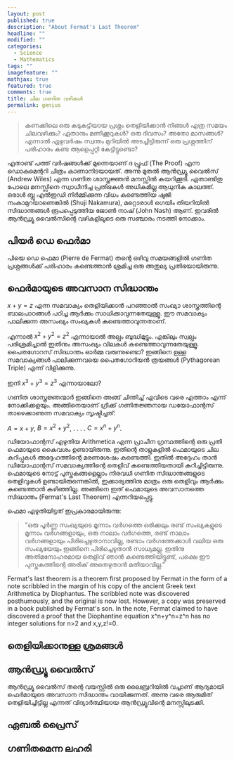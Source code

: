 ```yaml
---
layout: post
published: true
description: "About Fermat's Last Theorem"
headline: ""
modified: ""
categories: 
  - Science
  - Mathematics
tags: ""
imagefeature: ""
mathjax: true
featured: true
comments: true
title: ചില ഗണിത വഴികൾ
permalink: genius
---
```


> കണക്കിലെ ഒരു കടുകട്ടിയായ പ്രശ്നം തെളിയിക്കാൻ നിങ്ങൾ എത്ര സമയം ചിലവഴിക്കും?
ഏതാനും മണീക്കൂറുകൾ? ഒരു ദിവസം? അതോ മാസങ്ങൾ? എന്നാൽ ഏഴുവർഷം സ്വന്തം മുറിയിൽ അടച്ചിട്ടിരുന്ന് ഒരു പ്രശ്നത്തിന് പരിഹാരം കണ്ട ആളെപ്പറ്റി കേട്ടിട്ടുണ്ടൊ?

എതാണ്ട് പത്ത് വർഷങ്ങൾക്ക് മുന്നെയാണ് ദ പ്രൂഫ് (The Proof) എന്ന ഡൊകുമെന്ററി ചിത്രം കാണാനിടയായത്. അന്നു മുതൽ ആൻഡ്ര്യൂ വൈൽസ് (Andrew Wiles) എന്ന ഗണിത ശാസ്ത്രജ്ഞൻ മനസ്സിൽ കയറിക്കൂടി. ഏതാണ്ടിതു പോലെ മനസ്സിനെ സ്വാധീനിച്ച പ്രതിഭകൾ അധികമില്ല ആധുനിക കാലത്ത്. ഒരാൾ ബ്ലൂ എൽഇഡി നിർമ്മിക്കുന്ന വിധം കണ്ടെത്തിയ ഷുജി നംകാമുറയാണെങ്കിൽ (Shuji Nakamura), മറ്റൊരാൾ ഗെയിം തിയറിയിൽ സിദ്ധാന്തങ്ങൾ രൂപപ്പെടുത്തിയ ജോൺ നാഷ് (John Nash) ആണ്. ഇവരിൽ ആൻഡ്ര്യൂ വൈൽസിന്റെ വഴികളിലൂടെ ഒരു സഞ്ചാരം നടത്തി നോക്കാം. 

## പിയർ ഡെ ഫെർമാ

പിയെ ഡെ ഫെമാ (Pierre de Fermat) തന്റെ ഒഴിവു സമയങ്ങളിൽ ഗണിത പ്രശ്നങ്ങൾക്ക് പരിഹാരം കണ്ടെത്താൻ ശ്രമിച്ച ഒരു അതുല്യ പ്രതിഭയായിരുന്നു. 


## ഫെർമായുടെ അവസാന സിദ്ധാന്തം
$x+y=z$ എന്ന സമവാക്യം തെളിയിക്കാൻ പറഞ്ഞാൽ സംഖ്യാ ശാസ്ത്രത്തിന്റെ ബാലപാഠങ്ങൾ പഠിച്ച ആർക്കും സാധിക്കാവുന്നതേയുള്ളൂ. ഈ സമവാക്യം പാലിക്കുന്ന അസംഖ്യം സംഖ്യകൾ കണ്ടെത്താവുന്നതാണ്.

എന്നാൽ $x^2+y^2=z^2$ എന്നായാൽ അല്പം ബുദ്ധിമുട്ടും. എങ്കിലും സ്വല്പം പരിശ്രമിച്ചാൽ ഇതിനും അസംഖ്യം വിലകൾ കണ്ടെത്താവുന്നതേയുള്ളൂ. പൈതഗോറസ് സിദ്ധാന്തം ഓർമ്മ വരുന്നുണ്ടൊ? ഇങ്ങിനെ ഉള്ള സമവാക്യങ്ങൾ പാലിക്കുന്നവയെ പൈതഗോറിയൻ ത്രയങ്ങൾ (Pythagorean Triple) എന്ന് വിളിക്കുന്നു. 

ഇനി $x^3+y^3=z^3$ എന്നായാലോ? 

ഗണിത ശാസ്ത്രജ്ഞന്മാർ ഇങ്ങിനെ അങ്ങ് ചിന്തിച്ച് എവിടെ വരെ എത്താം എന്ന് നോക്കിക്കളയും. അങ്ങിനെയാണ് ഗ്രീക്ക് ഗണിതജ്ഞനായ ഡയോഫാന്റസ് താഴെക്കാണുന്ന സമവാക്യം സൃഷ്ടിച്ചത്:

$A=x+y$,
$B=x^2+y^2$,
.
.
.
.
$C=x^n+y^n$.

ഡിയോഫാന്റസ് എഴുതിയ Arithmetica എന്ന പ്രാചീന ഗ്രന്ഥത്തിന്റെ ഒരു പ്രതി ഫെമായുടെ കൈവശം ഉണ്ടായിരുന്നു. ഇതിന്റെ താളുകളിൽ ഫെമായുടെ ചില കുറിപ്പുകൾ അദ്ദേഹത്തിന്റെ മരണശേഷം കണ്ടെത്തി. ഇതിൽ അദ്ദേഹം താൻ ഡിയോഫാന്റസ് സമവാക്യത്തിന്റെ തെളിവ് കണ്ടെത്തിയതായി കുറിച്ചിട്ടിരുന്നു. ഫെമായുടെ നോട്ട് പുസ്തകങ്ങളെല്ലാം നിരവധി ഗണിത സിദ്ധാന്തങ്ങളുടെ തെളിവുകൾ ഉണ്ടായിരുന്നെങ്കിൽ, ഇക്കാര്യത്തിനു മാത്രം ഒരു തെളിവും ആർക്കും കണ്ടെത്താൻ കഴിഞ്ഞില്ല. അങ്ങിനെ ഇത് ഫെമായുടെ അവസാനത്തെ സിദ്ധാന്തം (Fermat's Last Theorem) എന്നറിയപ്പെട്ടു. 

ഫെമാ എഴുതിയിട്ടത് ഇപ്രകാരമായിരുന്നു:

> "ഒരു പൂർണ്ണ സംഖ്യയുടെ മൂന്നാം വർഗത്തെ ഒരിക്കലും രണ്ട് സംഖ്യകളുടെ മൂന്നാം വർഗങ്ങളായും, ഒരു നാലാം വർഗത്തെ, രണ്ട് നാലാം വർഗങ്ങളായും പിരിച്ചെഴുതാനാവില്ല, രണ്ടാം വർഗത്തേക്കാൾ വലിയ ഒരു സംഖ്യയേയും ഇങ്ങിനെ പിരിച്ചെഴുതാൻ സാധ്യമല്ല. ഇതിനു അതിമനോഹരമായ തെളിവ് ഞാൻ കണ്ടെത്തിയിട്ടുണ്ട്, പക്ഷെ ഈ പുസ്തകത്തിന്റെ അരിക് അതെഴുതാൻ മതിയാവില്ല."



Fermat's last theorem is a theorem first proposed by Fermat in the form of a note scribbled in the margin of his copy of the ancient Greek text Arithmetica by Diophantus. The scribbled note was discovered posthumously, and the original is now lost. However, a copy was preserved in a book published by Fermat's son. In the note, Fermat claimed to have discovered a proof that the Diophantine equation x^n+y^n=z^n has no integer solutions for n>2 and x,y,z!=0.

## തെളിയിക്കാനുള്ള ശ്രമങ്ങൾ

## ആൻഡ്ര്യൂ വൈൽസ്
ആൻഡ്ര്യൂ വൈൽസ് തന്റെ വയസ്സിൽ ഒരു ലൈബ്രറിയിൽ വച്ചാണ് ആദ്യമായി ഫെർമായുടെ അവസാന സിദ്ധാന്തം വായിക്കുന്നത്. അന്നു വരെ ആരുമിത് തെളിയിച്ചിട്ടില്ല എന്നത് വിദ്യാർത്ഥിയായ ആൻഡ്ര്യൂവിന്റെ മനസ്സിലുടക്കി.

## ഏബൽ പ്രൈസ് 

## ഗണിതമെന്ന ലഹരി





